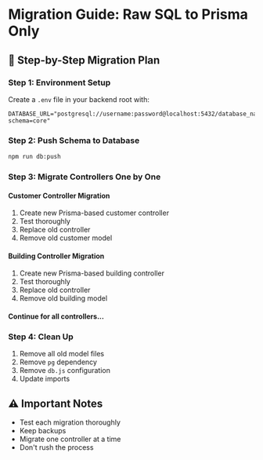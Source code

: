 # Migration Guide: Raw SQL to Prisma Only

## 🚀 Step-by-Step Migration Plan

### Step 1: Environment Setup
Create a `.env` file in your backend root with:
```env
DATABASE_URL="postgresql://username:password@localhost:5432/database_name?schema=core"
```

### Step 2: Push Schema to Database
```bash
npm run db:push
```

### Step 3: Migrate Controllers One by One

#### Customer Controller Migration
1. Create new Prisma-based customer controller
2. Test thoroughly
3. Replace old controller
4. Remove old customer model

#### Building Controller Migration
1. Create new Prisma-based building controller
2. Test thoroughly
3. Replace old controller
4. Remove old building model

#### Continue for all controllers...

### Step 4: Clean Up
1. Remove all old model files
2. Remove `pg` dependency
3. Remove `db.js` configuration
4. Update imports

## ⚠️ Important Notes
- Test each migration thoroughly
- Keep backups
- Migrate one controller at a time
- Don't rush the process
